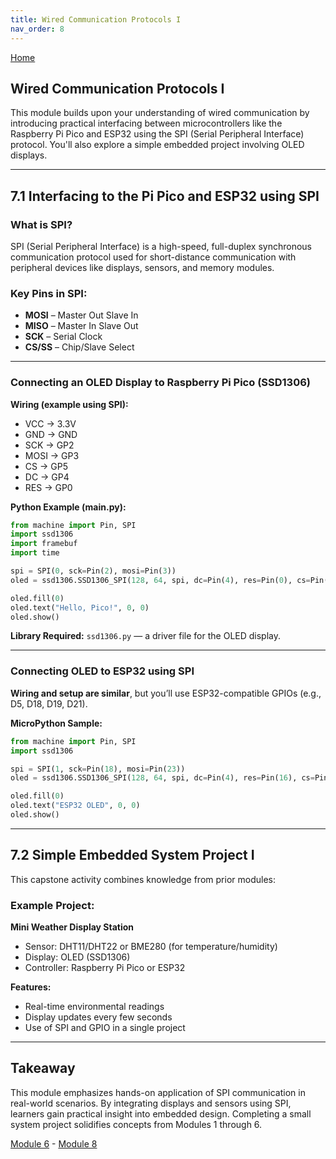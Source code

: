 ```yaml
---
title: Wired Communication Protocols I
nav_order: 8
---
```

[Home](index.md)

## Wired Communication Protocols I

This module builds upon your understanding of wired communication by introducing practical interfacing between microcontrollers like the Raspberry Pi Pico and ESP32 using the SPI (Serial Peripheral Interface) protocol. You'll also explore a simple embedded project involving OLED displays.

---

## 7.1 Interfacing to the Pi Pico and ESP32 using SPI

### What is SPI?

SPI (Serial Peripheral Interface) is a high-speed, full-duplex synchronous communication protocol used for short-distance communication with peripheral devices like displays, sensors, and memory modules.

### Key Pins in SPI:
- **MOSI** – Master Out Slave In
- **MISO** – Master In Slave Out
- **SCK** – Serial Clock
- **CS/SS** – Chip/Slave Select

---

### Connecting an OLED Display to Raspberry Pi Pico (SSD1306)

**Wiring (example using SPI):**
- VCC → 3.3V
- GND → GND
- SCK → GP2
- MOSI → GP3
- CS → GP5
- DC → GP4
- RES → GP0

**Python Example (main.py):**
```python
from machine import Pin, SPI
import ssd1306
import framebuf
import time

spi = SPI(0, sck=Pin(2), mosi=Pin(3))
oled = ssd1306.SSD1306_SPI(128, 64, spi, dc=Pin(4), res=Pin(0), cs=Pin(5))

oled.fill(0)
oled.text("Hello, Pico!", 0, 0)
oled.show()
```

**Library Required:** `ssd1306.py` — a driver file for the OLED display.

---

### Connecting OLED to ESP32 using SPI

**Wiring and setup are similar**, but you’ll use ESP32-compatible GPIOs (e.g., D5, D18, D19, D21).

**MicroPython Sample:**
```python
from machine import Pin, SPI
import ssd1306

spi = SPI(1, sck=Pin(18), mosi=Pin(23))
oled = ssd1306.SSD1306_SPI(128, 64, spi, dc=Pin(4), res=Pin(16), cs=Pin(5))

oled.fill(0)
oled.text("ESP32 OLED", 0, 0)
oled.show()
```

---

## 7.2 Simple Embedded System Project I

This capstone activity combines knowledge from prior modules:

### Example Project:
**Mini Weather Display Station**
- Sensor: DHT11/DHT22 or BME280 (for temperature/humidity)
- Display: OLED (SSD1306)
- Controller: Raspberry Pi Pico or ESP32

**Features:**
- Real-time environmental readings
- Display updates every few seconds
- Use of SPI and GPIO in a single project

---

## Takeaway

This module emphasizes hands-on application of SPI communication in real-world scenarios. By integrating displays and sensors using SPI, learners gain practical insight into embedded design. Completing a small system project solidifies concepts from Modules 1 through 6.

[Module 6](module6.md) - [Module 8](module8.md)
